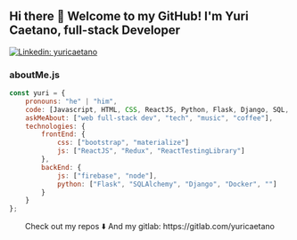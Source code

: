 ## Hi there 👋 Welcome to my GitHub! I'm Yuri Caetano, full-stack Developer


[![Linkedin: yuricaetano](https://img.shields.io/badge/-yuri_caetano-blue?style=flat-square&logo=Linkedin&logoColor=white&link=https://https://www.linkedin.com/in/yuri-caetano-1b05618b/)](https://www.linkedin.com/in/yuri-caetano-1b05618b/)

### aboutMe.js

```javascript
const yuri = {
    pronouns: "he" | "him",
    code: [Javascript, HTML, CSS, ReactJS, Python, Flask, Django, SQL, Docker, Kotlin],
    askMeAbout: ["web full-stack dev", "tech", "music", "coffee"],
    technologies: {
        frontEnd: {
            css: ["bootstrap", "materialize"]
            js: ["ReactJS", "Redux", "ReactTestingLibrary"]
        },
        backEnd: {
            js: ["firebase", "node"],
            python: ["Flask", "SQLAlchemy", "Django", "Docker", ""]
        }        
    }
};
```

<p align="center">
Check out my repos ⬇️  
And my gitlab: https://gitlab.com/yuricaetano
</p>

